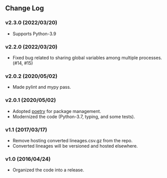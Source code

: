 ## Change Log

### v2.3.0 (2022/03/20)

- Supports Python-3.9

### v2.2.0 (2022/03/20)

- Fixed bug related to sharing global variables among multiple processes. (#14, #15)

### v2.0.2 (2020/05/02)

- Made pylint and mypy pass.

### v2.0.1 (2020/05/02)

- Adopted [poetry](https://python-poetry.org/) for package management.
- Modernized the code (Python-3.7, typing, and some tests).

### v1.1 (2017/03/17)

- Remove hosting converted lineages.csv.gz from the repo.
- Converted lineages will be versioned and hosted elsewhere.

### v1.0 (2016/04/24)

- Organized the code into a release.
